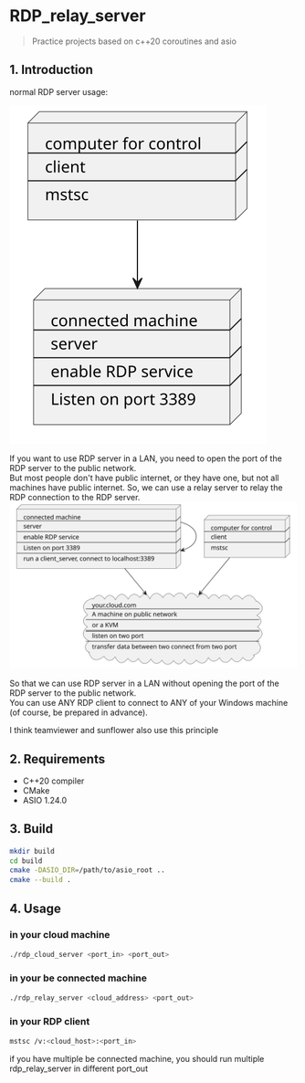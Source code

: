 # RDP_relay_server
> Practice projects based on c++20 coroutines and asio

## 1. Introduction
normal RDP server usage:

![](normal_rdp.svg "Example")

If you want to use RDP server in a LAN, you need to open the port of the RDP server to the public network.<br>
But most people don't have public internet, or they have one, but not all machines have public internet.
So, we can use a relay server to relay the RDP connection to the RDP server.
![](rdp_relay.svg "Example")

So that we can use RDP server in a LAN without opening the port of the RDP server to the public network.<br>
You can use ANY RDP client to connect to ANY of your Windows machine (of course, be prepared in advance).

I think teamviewer and sunflower also use this principle

## 2. Requirements
- C++20 compiler
- CMake
- ASIO 1.24.0

## 3. Build
```bash
mkdir build
cd build
cmake -DASIO_DIR=/path/to/asio_root ..
cmake --build .
```

## 4. Usage
### in your cloud machine
```bash
./rdp_cloud_server <port_in> <port_out>
```

### in your be connected machine
```bash
./rdp_relay_server <cloud_address> <port_out>
```

### in your RDP client
```bash
mstsc /v:<cloud_host>:<port_in>
```

if you have multiple be connected machine, you should run multiple rdp_relay_server in different port_out
